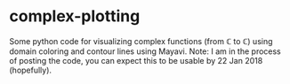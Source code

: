 # complex-plotting
Some python code for visualizing complex functions (from ℂ to ℂ) using domain coloring and contour lines using Mayavi.
Note: I am in the process of posting the code, you can expect this to be usable by 22 Jan 2018 (hopefully).
